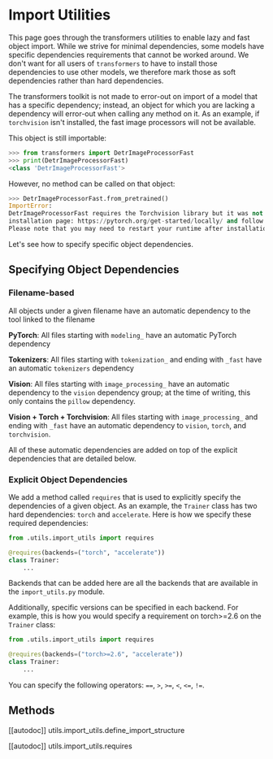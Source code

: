 <!--Copyright 2025 The HuggingFace Team. All rights reserved.

Licensed under the Apache License, Version 2.0 (the "License"); you may not use this file except in compliance with
the License. You may obtain a copy of the License at

http://www.apache.org/licenses/LICENSE-2.0

Unless required by applicable law or agreed to in writing, software distributed under the License is distributed on
an "AS IS" BASIS, WITHOUT WARRANTIES OR CONDITIONS OF ANY KIND, either express or implied. See the License for the
specific language governing permissions and limitations under the License.

⚠️ Note that this file is in Markdown but contain specific syntax for our doc-builder (similar to MDX) that may not be
rendered properly in your Markdown viewer.

-->

# Import Utilities

This page goes through the transformers utilities to enable lazy and fast object import.
While we strive for minimal dependencies, some models have specific dependencies requirements that cannot be
worked around. We don't want for all users of `transformers` to have to install those dependencies to use other models,
we therefore mark those as soft dependencies rather than hard dependencies.

The transformers toolkit is not made to error-out on import of a model that has a specific dependency; instead, an
object for which you are lacking a dependency will error-out when calling any method on it. As an example, if 
`torchvision` isn't installed, the fast image processors will not be available. 

This object is still importable:

```python
>>> from transformers import DetrImageProcessorFast
>>> print(DetrImageProcessorFast)
<class 'DetrImageProcessorFast'>
```

However, no method can be called on that object:

```python
>>> DetrImageProcessorFast.from_pretrained()
ImportError: 
DetrImageProcessorFast requires the Torchvision library but it was not found in your environment. Check out the instructions on the
installation page: https://pytorch.org/get-started/locally/ and follow the ones that match your environment.
Please note that you may need to restart your runtime after installation.
```

Let's see how to specify specific object dependencies.

## Specifying Object Dependencies

### Filename-based

All objects under a given filename have an automatic dependency to the tool linked to the filename

**PyTorch**: All files starting with `modeling_` have an automatic PyTorch dependency

**Tokenizers**: All files starting with `tokenization_` and ending with `_fast` have an automatic `tokenizers` dependency

**Vision**: All files starting with `image_processing_` have an automatic dependency to the `vision` dependency group; 
at the time of writing, this only contains the `pillow` dependency.

**Vision + Torch + Torchvision**: All files starting with `image_processing_` and ending with `_fast` have an automatic
dependency to `vision`, `torch`, and `torchvision`.

All of these automatic dependencies are added on top of the explicit dependencies that are detailed below.

### Explicit Object Dependencies

We add a method called `requires` that is used to explicitly specify the dependencies of a given object. As an
example, the `Trainer` class has two hard dependencies: `torch` and `accelerate`. Here is how we specify these 
required dependencies:

```python
from .utils.import_utils import requires

@requires(backends=("torch", "accelerate"))
class Trainer:
    ...
```

Backends that can be added here are all the backends that are available in the `import_utils.py` module.

Additionally, specific versions can be specified in each backend. For example, this is how you would specify
a requirement on torch>=2.6 on the `Trainer` class:

```python
from .utils.import_utils import requires

@requires(backends=("torch>=2.6", "accelerate"))
class Trainer:
    ...
```

You can specify the following operators: `==`, `>`, `>=`, `<`, `<=`, `!=`.

## Methods

[[autodoc]] utils.import_utils.define_import_structure

[[autodoc]] utils.import_utils.requires
